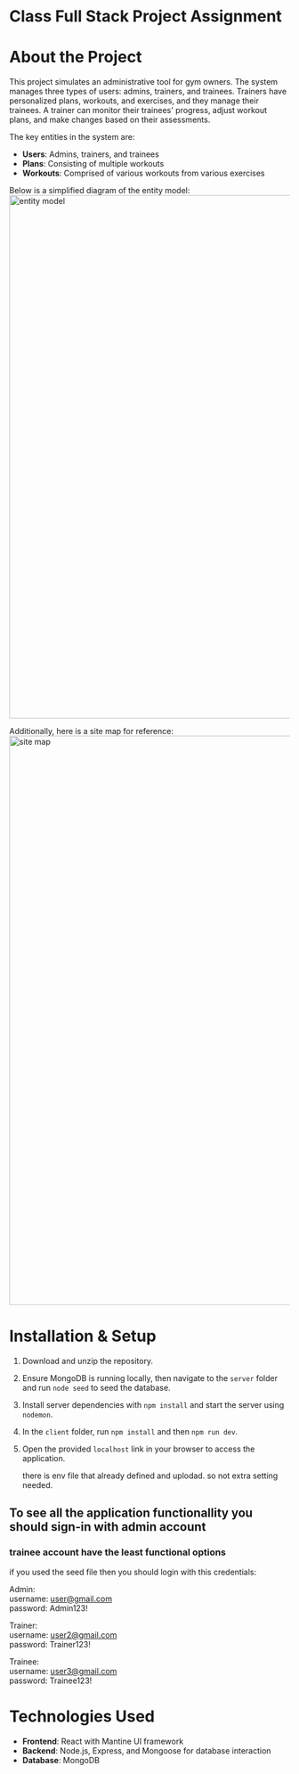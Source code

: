 # Class Full Stack Project Assignment

# About the Project

This project simulates an administrative tool for gym owners. The system manages three types of users: admins, trainers, and trainees. Trainers have personalized plans, workouts, and exercises, and they manage their trainees. A trainer can monitor their trainees' progress, adjust workout plans, and make changes based on their assessments.

The key entities in the system are:
- **Users**: Admins, trainers, and trainees
- **Plans**: Consisting of multiple workouts
- **Workouts**: Comprised of various workouts from various exercises

Below is a simplified diagram of the entity model:
<img width="940" alt="entity model" src="https://github.com/user-attachments/assets/08cfd08e-a078-4e3a-bc02-34d872170838">


Additionally, here is a site map for reference:
<img width="1022" alt="site map" src="https://github.com/user-attachments/assets/0648f02e-ec40-4a2c-b008-ebabaab9803f">


# Installation & Setup

1. Download and unzip the repository.
2. Ensure MongoDB is running locally, then navigate to the `server` folder and run `node seed` to seed the database.
3. Install server dependencies with `npm install` and start the server using `nodemon`.
4. In the `client` folder, run `npm install` and then `npm run dev`.
5. Open the provided `localhost` link in your browser to access the application.

   there is env file that already defined and uplodad. so not extra setting needed.
    
## To see all the application functionallity you should sign-in with admin account
### trainee account have the least functional options
if you used the seed file then you should login with this credentials:  

Admin:  
   username: user@gmail.com  
   password: Admin123!

Trainer:  
   username: user2@gmail.com  
   password: Trainer123!

Trainee:  
   username: user3@gmail.com  
   password: Trainee123!

# Technologies Used

- **Frontend**: React with Mantine UI framework
- **Backend**: Node.js, Express, and Mongoose for database interaction
- **Database**: MongoDB

